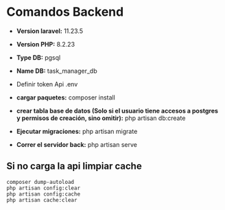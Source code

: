 
# Comandos Backend
- **Version laravel:** 11.23.5
- **Version PHP:** 8.2.23
- **Type DB:** pgsql
- **Name DB:** task_manager_db
- Definir token Api .env

- **cargar paquetes:** composer install
- **crear tabla base de datos (Solo si el usuario tiene accesos a postgres y permisos de creación, sino omitir):** php artisan db:create
- **Ejecutar migraciones:** php artisan migrate
- **Correr el servidor back:** php artisan serve

## Si no carga la api limpiar cache
    composer dump-autoload
    php artisan config:clear
    php artisan config:cache
    php artisan cache:clear


